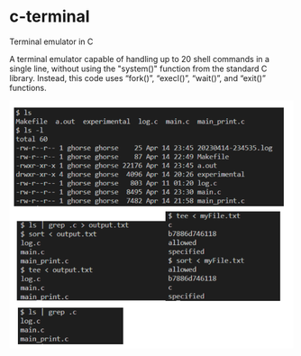 # c-terminal
 Terminal emulator in C

A terminal emulator capable of handling up to 20 shell commands in a single line, without using the "system()" function from the standard C 
library. Instead, this code uses “fork()”, “execl()”, “wait()”, and “exit()” functions.

![Alt text](img/image.png)
